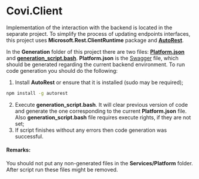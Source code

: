 # Covi.Client

Implementation of the interaction with the backend is located in the separate project. To simplify the process of updating endpoints interfaces, this project uses **Microsoft.Rest.ClientRuntime** package and [**AutoRest**](https://github.com/Azure/autorest).

In the **Generation** folder of this project there are two files: [**Platform.json**](../src/Covi.Client/Generation/Platform.json) and [**generation_script.bash**](../src/Covi.Client/Generation/generation_script.bash). **Platform.json** is the [Swagger](https://swagger.io/docs/specification/2-0/what-is-swagger/) file, which should be generated regarding the current backend environment. To run code generation you should do the following:

1. Install **AutoRest** or ensure that it is installed (sudo may be required);

```bash
npm install -g autorest
```

2. Execute **generation_script.bash**. It will clear previous version of code and generate the one corresponding to the current **Platform.json** file. Also **generation_script.bash** file requires execute rights, if they are not set;
3. If script finishes without any errors then code generation was successful.

#### Remarks:

You should not put any non-generated files in the **Services/Platform** folder. After script run these files might be removed.
